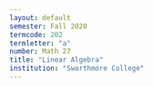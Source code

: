```yaml
---
layout: default
semester: Fall 2020
termcode: 202
termletter: "a"
number: Math 27
title: "Linear Algebra"
institution: "Swarthmore College"
---
```

